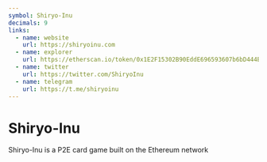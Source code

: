 ```yaml
---
symbol: Shiryo-Inu
decimals: 9
links:
  - name: website
    url: https://shiryoinu.com
  - name: explorer
    url: https://etherscan.io/token/0x1E2F15302B90EddE696593607b6bD444B64e8F02
  - name: twitter
    url: https://twitter.com/ShiryoInu
  - name: telegram
    url: https://t.me/shiryoinu
---
```


# Shiryo-Inu

Shiryo-Inu is a P2E card game built on the Ethereum network
